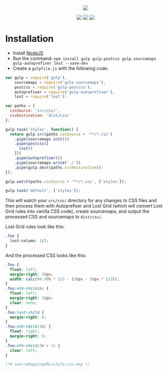 <p align="center">
  <img src="http://corysimmons.github.io/lost/lost-grid.svg">
</p>

<p align="center">
  <a href="https://www.npmjs.com/package/lost"><img src="https://img.shields.io/npm/v/lost-grid.svg?style=flat-square"></a>
  <a href="https://github.com/corysimmons/lost/stargazers"><img src="http://img.shields.io/npm/dm/lost-grid.svg?style=flat-square"></a>
  <a href="https://gitter.im/corysimmons/lost"><img src="https://badges.gitter.im/Join%20Chat.svg"></a>
</p>


# Installation

- Install [NodeJS](http://nodejs.org)
- Run the command: `npm install gulp gulp-postcss gulp-sourcemaps gulp-autoprefixer lost --save-dev`
- Create a `gulpfile.js` with the following code:

```javascript
var gulp = require('gulp'),
    sourcemaps = require('gulp-sourcemaps'),
    postcss = require('gulp-postcss'),
    autoprefixer = require('gulp-autoprefixer'),
    lost = require('lost');

var paths = {
  cssSource: 'src/css/',
  cssDestination: 'dist/css/'
};

gulp.task('styles', function() {
  return gulp.src(paths.cssSource + '**/*.css')
    .pipe(sourcemaps.init())
    .pipe(postcss([
      lost()
    ]))
    .pipe(autoprefixer())
    .pipe(sourcemaps.write('./'))
    .pipe(gulp.dest(paths.cssDestination));
});

gulp.watch(paths.cssSource + '**/*.css', ['styles']);

gulp.task('default', ['styles']);
```

This will watch your `src/css/` directory for any changes to CSS files and then
process them with Autoprefixer and Lost Grid (which will convert Lost Grid rules
into vanilla CSS code), create sourcemaps, and output the processed CSS and
sourcemaps to `dist/css/`.

Lost Grid rules look like this:

```css
.foo {
  lost-column: 1/3;
}
```

And the processed CSS looks like this:

```css
.foo {
  float: left;
  margin-right: 30px;
  width: calc(99.99% * 1/3 - (30px - 30px * 1/3));
}
.foo:nth-child(n) {
  float: left;
  margin-right: 30px;
  clear: none;
}
.foo:last-child {
  margin-right: 0;
}
.foo:nth-child(3n) {
  float: right;
  margin-right: 0;
}
.foo:nth-child(3n + 1) {
  clear: left;
}

/*# sourceMappingURL=style.css.map */
```
